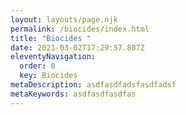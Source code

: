 ```yaml
---
layout: layouts/page.njk
permalink: /biocides/index.html
title: "Biocides "
date: 2021-03-02T17:29:57.807Z
eleventyNavigation:
  order: 0
  key: Biocides
metaDescription: asdfasdfadsfasdfadsf
metaKeywords: asdfasdfasdfas
---
```


